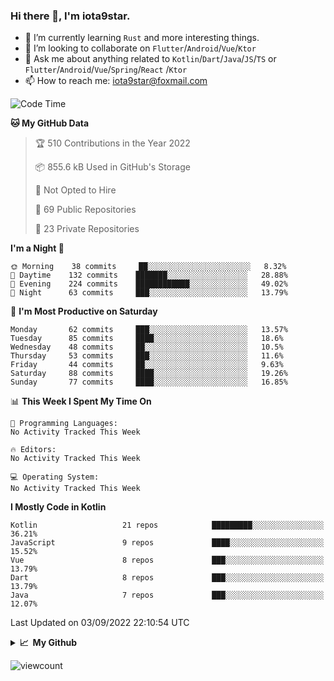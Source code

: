 ### Hi there 👋, I'm iota9star.

- 🌱 I’m currently learning `Rust` and more interesting things.
- 👯 I’m looking to collaborate on `Flutter`/`Android`/`Vue`/`Ktor`
- 💬 Ask me about anything related to `Kotlin`/`Dart`/`Java`/`JS`/`TS` or `Flutter`/`Android`/`Vue`/`Spring`/`React`
  /`Ktor`
- 📫 How to reach me: [iota9star@foxmail.com](iota9star@foxmail.com)



<!--START_SECTION:waka-->
![Code Time](http://img.shields.io/badge/Code%20Time-3%2C090%20hrs%2054%20mins-blue)

**🐱 My GitHub Data** 

> 🏆 510 Contributions in the Year 2022
 > 
> 📦 855.6 kB Used in GitHub's Storage 
 > 
> 🚫 Not Opted to Hire
 > 
> 📜 69 Public Repositories 
 > 
> 🔑 23 Private Repositories  
 > 
**I'm a Night 🦉** 

```text
🌞 Morning    38 commits     ██░░░░░░░░░░░░░░░░░░░░░░░   8.32% 
🌆 Daytime    132 commits    ███████░░░░░░░░░░░░░░░░░░   28.88% 
🌃 Evening    224 commits    ████████████░░░░░░░░░░░░░   49.02% 
🌙 Night      63 commits     ███░░░░░░░░░░░░░░░░░░░░░░   13.79%

```
📅 **I'm Most Productive on Saturday** 

```text
Monday       62 commits     ███░░░░░░░░░░░░░░░░░░░░░░   13.57% 
Tuesday      85 commits     ████░░░░░░░░░░░░░░░░░░░░░   18.6% 
Wednesday    48 commits     ██░░░░░░░░░░░░░░░░░░░░░░░   10.5% 
Thursday     53 commits     ███░░░░░░░░░░░░░░░░░░░░░░   11.6% 
Friday       44 commits     ██░░░░░░░░░░░░░░░░░░░░░░░   9.63% 
Saturday     88 commits     ████░░░░░░░░░░░░░░░░░░░░░   19.26% 
Sunday       77 commits     ████░░░░░░░░░░░░░░░░░░░░░   16.85%

```


📊 **This Week I Spent My Time On** 

```text
💬 Programming Languages: 
No Activity Tracked This Week

🔥 Editors: 
No Activity Tracked This Week

💻 Operating System: 
No Activity Tracked This Week

```

**I Mostly Code in Kotlin** 

```text
Kotlin                   21 repos            █████████░░░░░░░░░░░░░░░░   36.21% 
JavaScript               9 repos             ████░░░░░░░░░░░░░░░░░░░░░   15.52% 
Vue                      8 repos             ███░░░░░░░░░░░░░░░░░░░░░░   13.79% 
Dart                     8 repos             ███░░░░░░░░░░░░░░░░░░░░░░   13.79% 
Java                     7 repos             ███░░░░░░░░░░░░░░░░░░░░░░   12.07%

```



 Last Updated on 03/09/2022 22:10:54 UTC
<!--END_SECTION:waka-->

<details>
  <summary><b>📈&nbsp;&nbsp;My Github</b></summary>
  <br>
  <img src='https://github-profile-trophy.vercel.app/?username=iota9star'>
  <img src='https://bad-apple-github-readme.vercel.app/api?show_bg=1&username=iota9star&hide_title=true'>
  <img src='http://cr-skills-chart-widget.azurewebsites.net/api/api?username=iota9star'>
</details>


![viewcount](https://count.getloli.com/get/@iota9star?theme=rule34)
